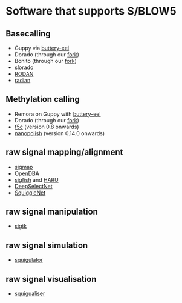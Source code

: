 # Software that supports S/BLOW5

## Basecalling

- Guppy via [buttery-eel](https://github.com/Psy-Fer/buttery-eel/)
- Dorado (through our [fork](https://github.com/hiruna72/slow5-dorado/releases))
- Bonito (through our [fork](https://github.com/Psy-Fer/bonito))
- [slorado](https://github.com/BonsonW/slorado)
- [RODAN](https://github.com/biodlab/RODAN/pull/6)
- [radian](https://github.com/comprna/radian/pull/5)

## Methylation calling

- Remora on Guppy with [buttery-eel](https://github.com/Psy-Fer/buttery-eel/)
- Dorado (through our [fork](https://github.com/hiruna72/slow5-dorado/releases))
- [f5c](https://github.com/hasindu2008/f5c/) (version 0.8 onwards)
- [nanopolish](https://github.com/jts/nanopolish) (version 0.14.0 onwards)

## raw signal mapping/alignment

- [sigmap](https://github.com/haowenz/sigmap)
- [OpenDBA](https://github.com/nodrogluap/OpenDBA)
- [sigfish](https://github.com/beebdev/sigfish) and [HARU](https://github.com/beebdev/HARU)
- [DeepSelectNet](https://github.com/AnjanaSenanayake/DeepSelectNet)
- [SquiggleNet](https://github.com/welch-lab/SquiggleNet/pull/6)

## raw signal manipulation

- [sigtk](https://github.com/hasindu2008/sigtk)

## raw signal simulation

- [squigulator](https://github.com/hasindu2008/squigulator/)

## raw signal visualisation

- [squigualiser](https://github.com/hiruna72/squigualiser)
